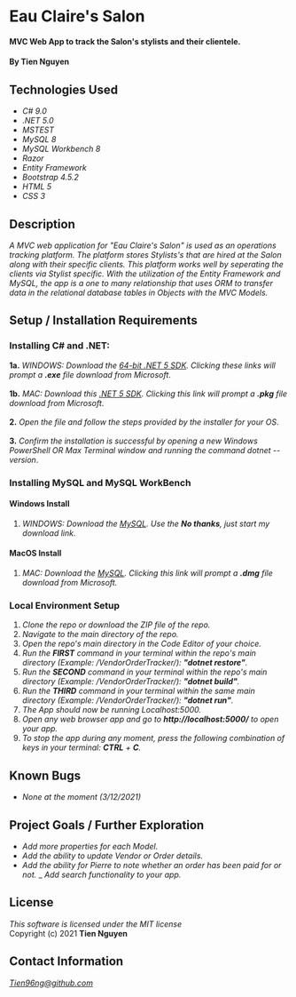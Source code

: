 # Eau Claire's Salon

#### MVC Web App to track the Salon's stylists and their clientele.

#### By Tien Nguyen

## Technologies Used

* _C# 9.0_
* _.NET 5.0_
* _MSTEST_
* _MySQL 8_
* _MySQL Workbench 8_
* _Razor_
* _Entity Framework_
* _Bootstrap 4.5.2_
* _HTML 5_
* _CSS 3_

## Description
_A MVC web application for "Eau Claire's Salon" is used as an operations tracking platform. The platform stores Stylists's that are hired at the Salon along with their specific clients. This platform works well by seperating the clients via Stylist specific. With the utilization of the Entity Framework and MySQL, the app is a one to many relationship that uses ORM to transfer data in the relational database tables in Objects with the MVC Models._

## Setup / Installation Requirements

### Installing C# and .NET:
  **1a.** _WINDOWS: Download the [64-bit .NET 5 SDK](https://dotnet.microsoft.com/download/dotnet/thank-you/sdk-5.0.102-windows-x64-installer). Clicking these links will prompt a **.exe** file download from Microsoft_.\
  \
  **1b.** _MAC: Download this [.NET 5 SDK](https://dotnet.microsoft.com/download/dotnet/thank-you/sdk-5.0.100-macos-x64-installer). Clicking this link will prompt a **.pkg** file download from Microsoft_.\
  \
  **2.** _Open the file and follow the steps provided by the installer for your OS_.\
  \
  **3.** _Confirm the installation is successful by opening a new Windows PowerShell OR Max Terminal window and running the command dotnet --version_.

### Installing MySQL and MySQL WorkBench ###
#### Windows Install ####
1. _WINDOWS: Download the [MySQL](https://downloads.mysql.com/archives/get/p/25/file/mysql-installer-web-community-8.0.19.0.msi). Use the **No thanks**, just start my download link._

#### MacOS Install ####
1. _MAC: Download the [MySQL](https://dev.mysql.com/downloads/file/?id=484914). Clicking this link will prompt a **.dmg** file download from Microsoft._


### Local Environment Setup
1. _Clone the repo or download the ZIP file of the repo._
2. _Navigate to the main directory of the repo._
3. _Open the repo's main directory in the Code Editor of your choice._
4. _Run the **FIRST** command in your terminal within the repo's main directory (Example: /VendorOrderTracker/): __"dotnet restore"__._
5. _Run the **SECOND** command in your terminal within the repo's main directory (Example: /VendorOrderTracker/): __"dotnet build"__._
6. _Run the **THIRD** command in your terminal within the same main directory (Example: /VendorOrderTracker/): __"dotnet run"__._
7. _The App should now be running Localhost:5000._
8. _Open any web browser app and go to **http://localhost:5000/** to open your app._
8. _To stop the app during any moment, press the following combination of keys in your terminal: _**CTRL**_ + _**C**_._

## Known Bugs

* _None at the moment (3/12/2021)_

## Project Goals / Further Exploration
- _Add more properties for each Model._
- _Add the ability to update Vendor or Order details._
- _Add the ability for Pierre to note whether an order has been paid for or not._
_ _Add search functionality to your app._

## License
_This software is licensed under the MIT license_\
Copyright (c) 2021 __Tien Nguyen__

## Contact Information
_<Tien96ng@github.com>_